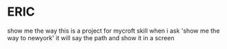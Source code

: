 # ERIC
show me the way
this is a project for mycroft skill
when i ask 'show me the way to newyork' it will say the path and show it in a screen
